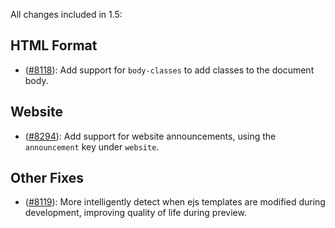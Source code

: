 All changes included in 1.5:

## HTML Format

- ([#8118](https://github.com/quarto-dev/quarto-cli/issues/8118)): Add support for `body-classes` to add classes to the document body.

## Website

- ([#8294](https://github.com/quarto-dev/quarto-cli/issues/8294)): Add support for website announcements, using the `announcement` key under `website`.

## Other Fixes

- ([#8119](https://github.com/quarto-dev/quarto-cli/issues/8119)): More intelligently detect when ejs templates are modified during development, improving quality of life during preview.

